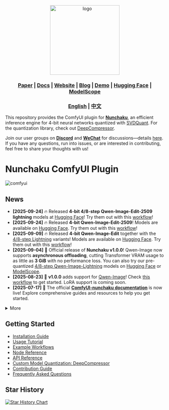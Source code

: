 <div align="center" id="nunchaku_logo">
  <img src="https://raw.githubusercontent.com/nunchaku-tech/nunchaku/96615bd93a1f0d2cf98039fddecfec43ce34cc96/assets/nunchaku.svg" alt="logo" width="220"></img>
</div>
<h3 align="center">
<a href="http://arxiv.org/abs/2411.05007"><b>Paper</b></a> | <a href="https://nunchaku.tech/docs/ComfyUI-nunchaku/"><b>Docs</b></a> | <a href="https://hanlab.mit.edu/projects/svdquant"><b>Website</b></a> | <a href="https://hanlab.mit.edu/blog/svdquant"><b>Blog</b></a> | <a href="https://svdquant.mit.edu"><b>Demo</b></a> | <a href="https://huggingface.co/nunchaku-tech"><b>Hugging Face</b></a> | <a href="https://modelscope.cn/organization/nunchaku-tech"><b>ModelScope</b></a>
</h3>

<h3 align="center">
<a href="README.md"><b>English</b></a> | <a href="README_ZH.md"><b>中文</b></a>
</h3>

This repository provides the ComfyUI plugin for [**Nunchaku**](https://github.com/nunchaku-tech/nunchaku), an efficient inference engine for 4-bit neural networks quantized with [SVDQuant](http://arxiv.org/abs/2411.05007). For the quantization library, check out [DeepCompressor](https://github.com/nunchaku-tech/deepcompressor).

Join our user groups on [**Discord**](https://discord.gg/Wk6PnwX9Sm) and [**WeChat**](https://huggingface.co/datasets/nunchaku-tech/cdn/resolve/main/nunchaku/assets/wechat.jpg) for discussions—details [here](https://github.com/nunchaku-tech/nunchaku/issues/149). If you have any questions, run into issues, or are interested in contributing, feel free to share your thoughts with us!

# Nunchaku ComfyUI Plugin

![comfyui](https://huggingface.co/datasets/nunchaku-tech/cdn/resolve/main/ComfyUI-nunchaku/comfyui.jpg)

## News

- **[2025-09-24]** 🔥 Released **4-bit 4/8-step Qwen-Image-Edit-2509 lightning** models at [Hugging Face](https://huggingface.co/nunchaku-tech/nunchaku-qwen-image-2509)! Try them out with this [workflow](./example_workflows/nunchaku-qwen-image-edit-2509-lightning.json)!
- **[2025-09-24]** 🔥 Released **4-bit Qwen-Image-Edit-2509**! Models are available on [Hugging Face](https://huggingface.co/nunchaku-tech/nunchaku-qwen-image-2509). Try them out with this [workflow](./example_workflows/nunchaku-qwen-image-edit-2509.json)!
- **[2025-09-09]** 🔥 Released **4-bit Qwen-Image-Edit** together with the [4/8-step Lightning](https://huggingface.co/lightx2v/Qwen-Image-Lightning) variants! Models are available on [Hugging Face](https://huggingface.co/nunchaku-tech/nunchaku-qwen-image). Try them out with this [workflow](./example_workflows/nunchaku-qwen-image-edit.json)!
- **[2025-09-04]** 🚀 Official release of **Nunchaku v1.0.0**! Qwen-Image now supports **asynchronous offloading**, cutting Transformer VRAM usage to as little as **3 GiB** with no performance loss. You can also try our pre-quantized [4/8-step Qwen-Image-Lightning](https://huggingface.co/lightx2v/Qwen-Image-Lightning) models on [Hugging Face](https://huggingface.co/nunchaku-tech/nunchaku-qwen-image) or [ModelScope](https://modelscope.cn/models/nunchaku-tech/nunchaku-qwen-image).
- **[2025-08-23]** 🚀 **v1.0.0** adds support for [Qwen-Image](https://huggingface.co/Qwen/Qwen-Image)! Check [this workflow](example_workflows/nunchaku-qwen-image.json) to get started. LoRA support is coming soon.
- **[2025-07-17]** 📘 The official [**ComfyUI-nunchaku documentation**](https://nunchaku.tech/docs/ComfyUI-nunchaku/) is now live! Explore comprehensive guides and resources to help you get started.

<details>
<summary>More</summary>

- **[2025-06-29]** 🔥 **v0.3.3** now supports [FLUX.1-Kontext-dev](https://huggingface.co/black-forest-labs/FLUX.1-Kontext-dev)! Download the quantized model from [Hugging Face](https://huggingface.co/nunchaku-tech/nunchaku-flux.1-kontext-dev) or [ModelScope](https://modelscope.cn/models/nunchaku-tech/nunchaku-flux.1-kontext-dev) and use this [workflow](./example_workflows/nunchaku-flux.1-kontext-dev.json) to get started.
- **[2025-06-11]** Starting from **v0.3.2**, you can now **easily install or update the [Nunchaku](https://github.com/nunchaku-tech/nunchaku) wheel** using this [workflow](https://github.com/nunchaku-tech/ComfyUI-nunchaku/blob/main/example_workflows/install_wheel.json)!
- **[2025-06-07]** 🚀 **Release Patch v0.3.1!** We bring back **FB Cache** support and fix **4-bit text encoder loading**. PuLID nodes are now optional and won’t interfere with other nodes. We've also added a **NunchakuWheelInstaller** node to help you install the correct [Nunchaku](https://github.com/nunchaku-tech/nunchaku) wheel.
- **[2025-06-01]** 🚀 **Release v0.3.0!** This update adds support for multiple-batch inference, [**ControlNet-Union-Pro 2.0**](https://huggingface.co/Shakker-Labs/FLUX.1-dev-ControlNet-Union-Pro-2.0) and initial integration of [**PuLID**](https://github.com/ToTheBeginning/PuLID). You can now load Nunchaku FLUX models as a single file, and our upgraded [**4-bit T5 encoder**](https://huggingface.co/nunchaku-tech/nunchaku-t5) now matches **FP8 T5** in quality!
- **[2025-04-16]** 🎥 Released tutorial videos in both [**English**](https://youtu.be/YHAVe-oM7U8?si=cM9zaby_aEHiFXk0) and [**Chinese**](https://www.bilibili.com/video/BV1BTocYjEk5/?share_source=copy_web&vd_source=8926212fef622f25cc95380515ac74ee) to assist installation and usage.
- **[2025-04-09]** 📢 Published the [April roadmap](https://github.com/nunchaku-tech/nunchaku/issues/266) and an [FAQ](https://github.com/nunchaku-tech/nunchaku/discussions/262) to help the community get started and stay up to date with Nunchaku’s development.
- **[2025-04-05]** 🚀 **Release v0.2.0!** This release introduces [**multi-LoRA**](example_workflows/nunchaku-flux.1-dev.json) and [**ControlNet**](example_workflows/nunchaku-flux.1-dev-controlnet-union-pro.json) support, with enhanced performance using FP16 attention and First-Block Cache. We've also added [**20-series GPU**](examples/flux.1-dev-turing.py) compatibility and official workflows for [FLUX.1-redux](example_workflows/nunchaku-flux.1-redux-dev.json)!

</details>

## Getting Started

- [Installation Guide](https://nunchaku.tech/docs/ComfyUI-nunchaku/get_started/installation.html)
- [Usage Tutorial](https://nunchaku.tech/docs/ComfyUI-nunchaku/get_started/usage.html)
- [Example Workflows](https://nunchaku.tech/docs/ComfyUI-nunchaku/workflows/toc.html)
- [Node Reference](https://nunchaku.tech/docs/ComfyUI-nunchaku/nodes/toc.html)
- [API Reference](https://nunchaku.tech/docs/ComfyUI-nunchaku/api/toc.html)
- [Custom Model Quantization: DeepCompressor](https://github.com/mit-han-lab/deepcompressor)
- [Contribution Guide](https://nunchaku.tech/docs/ComfyUI-nunchaku/developer/contribution_guide.html)
- [Frequently Asked Questions](https://nunchaku.tech/docs/nunchaku/faq/faq.html)

## Star History

[![Star History Chart](https://api.star-history.com/svg?repos=nunchaku-tech/ComfyUI-nunchaku&type=Date)](https://www.star-history.com/#nunchaku-tech/ComfyUI-nunchaku&Date)
